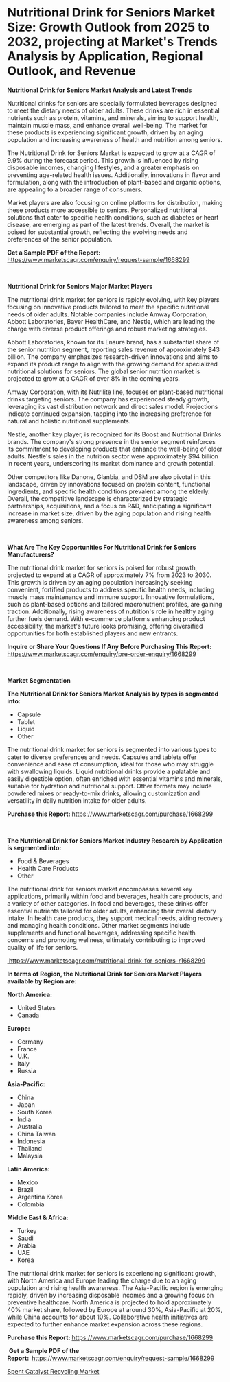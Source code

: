 <p><h1>Nutritional Drink for Seniors Market Size: Growth Outlook from 2025 to 2032, projecting at Market's Trends Analysis by Application, Regional Outlook, and Revenue</h1></p><p><strong>Nutritional Drink for Seniors Market Analysis and Latest Trends</strong></p>
<p><p>Nutritional drinks for seniors are specially formulated beverages designed to meet the dietary needs of older adults. These drinks are rich in essential nutrients such as protein, vitamins, and minerals, aiming to support health, maintain muscle mass, and enhance overall well-being. The market for these products is experiencing significant growth, driven by an aging population and increasing awareness of health and nutrition among seniors.</p><p>The Nutritional Drink for Seniors Market is expected to grow at a CAGR of 9.9% during the forecast period. This growth is influenced by rising disposable incomes, changing lifestyles, and a greater emphasis on preventing age-related health issues. Additionally, innovations in flavor and formulation, along with the introduction of plant-based and organic options, are appealing to a broader range of consumers.</p><p>Market players are also focusing on online platforms for distribution, making these products more accessible to seniors. Personalized nutritional solutions that cater to specific health conditions, such as diabetes or heart disease, are emerging as part of the latest trends. Overall, the market is poised for substantial growth, reflecting the evolving needs and preferences of the senior population.</p></p>
<p><strong>Get a Sample PDF of the Report:&nbsp;</strong> <a href="https://www.marketscagr.com/enquiry/request-sample/1668299?utm_campaign=2650&utm_medium=2&utm_source=Github&utm_content=ia&utm_term=06032025&utm_id=nutritional-drink-for-seniors">https://www.marketscagr.com/enquiry/request-sample/1668299</a></p>
<p>&nbsp;</p>
<p><strong>Nutritional Drink for Seniors Major Market Players</strong></p>
<p><p>The nutritional drink market for seniors is rapidly evolving, with key players focusing on innovative products tailored to meet the specific nutritional needs of older adults. Notable companies include Amway Corporation, Abbott Laboratories, Bayer HealthCare, and Nestle, which are leading the charge with diverse product offerings and robust marketing strategies.</p><p>Abbott Laboratories, known for its Ensure brand, has a substantial share of the senior nutrition segment, reporting sales revenue of approximately $43 billion. The company emphasizes research-driven innovations and aims to expand its product range to align with the growing demand for specialized nutritional solutions for seniors. The global senior nutrition market is projected to grow at a CAGR of over 8% in the coming years.</p><p>Amway Corporation, with its Nutrilite line, focuses on plant-based nutritional drinks targeting seniors. The company has experienced steady growth, leveraging its vast distribution network and direct sales model. Projections indicate continued expansion, tapping into the increasing preference for natural and holistic nutritional supplements.</p><p>Nestle, another key player, is recognized for its Boost and Nutritional Drinks brands. The company's strong presence in the senior segment reinforces its commitment to developing products that enhance the well-being of older adults. Nestle's sales in the nutrition sector were approximately $94 billion in recent years, underscoring its market dominance and growth potential.</p><p>Other competitors like Danone, Glanbia, and DSM are also pivotal in this landscape, driven by innovations focused on protein content, functional ingredients, and specific health conditions prevalent among the elderly. Overall, the competitive landscape is characterized by strategic partnerships, acquisitions, and a focus on R&D, anticipating a significant increase in market size, driven by the aging population and rising health awareness among seniors.</p></p>
<p>&nbsp;</p>
<p><strong>What Are The Key Opportunities For Nutritional Drink for Seniors Manufacturers?</strong></p>
<p><p>The nutritional drink market for seniors is poised for robust growth, projected to expand at a CAGR of approximately 7% from 2023 to 2030. This growth is driven by an aging population increasingly seeking convenient, fortified products to address specific health needs, including muscle mass maintenance and immune support. Innovative formulations, such as plant-based options and tailored macronutrient profiles, are gaining traction. Additionally, rising awareness of nutrition's role in healthy aging further fuels demand. With e-commerce platforms enhancing product accessibility, the market's future looks promising, offering diversified opportunities for both established players and new entrants.</p></p>
<p><strong>Inquire or Share Your Questions If Any Before Purchasing This Report:</strong> <a href="https://www.marketscagr.com/enquiry/pre-order-enquiry/1668299?utm_campaign=2650&utm_medium=2&utm_source=Github&utm_content=ia&utm_term=06032025&utm_id=nutritional-drink-for-seniors">https://www.marketscagr.com/enquiry/pre-order-enquiry/1668299</a></p>
<p>&nbsp;</p>
<p><strong>Market Segmentation</strong></p>
<p><strong>The Nutritional Drink for Seniors Market Analysis by types is segmented into:</strong></p>
<p><ul><li>Capsule</li><li>Tablet</li><li>Liquid</li><li>Other</li></ul></p>
<p><p>The nutritional drink market for seniors is segmented into various types to cater to diverse preferences and needs. Capsules and tablets offer convenience and ease of consumption, ideal for those who may struggle with swallowing liquids. Liquid nutritional drinks provide a palatable and easily digestible option, often enriched with essential vitamins and minerals, suitable for hydration and nutritional support. Other formats may include powdered mixes or ready-to-mix drinks, allowing customization and versatility in daily nutrition intake for older adults.</p></p>
<p><strong>Purchase this Report:&nbsp;</strong><a href="https://www.marketscagr.com/purchase/1668299?utm_campaign=2650&utm_medium=2&utm_source=Github&utm_content=ia&utm_term=06032025&utm_id=nutritional-drink-for-seniors">https://www.marketscagr.com/purchase/1668299</a></p>
<p>&nbsp;</p>
<p><strong>The Nutritional Drink for Seniors Market Industry Research by Application is segmented into:</strong></p>
<p><ul><li>Food & Beverages</li><li>Health Care Products</li><li>Other</li></ul></p>
<p><p>The nutritional drink for seniors market encompasses several key applications, primarily within food and beverages, health care products, and a variety of other categories. In food and beverages, these drinks offer essential nutrients tailored for older adults, enhancing their overall dietary intake. In health care products, they support medical needs, aiding recovery and managing health conditions. Other market segments include supplements and functional beverages, addressing specific health concerns and promoting wellness, ultimately contributing to improved quality of life for seniors.</p></p>
<p><a href="https://www.marketscagr.com/nutritional-drink-for-seniors-r1668299?utm_campaign=2650&utm_medium=2&utm_source=Github&utm_content=ia&utm_term=06032025&utm_id=nutritional-drink-for-seniors">&nbsp;https://www.marketscagr.com/nutritional-drink-for-seniors-r1668299</a></p>
<p><strong>In terms of Region, the Nutritional Drink for Seniors Market Players available by Region are:</strong></p>
<p>
    <p> <strong> North America: </strong>
        <ul>
            <li>United States</li>
            <li>Canada</li>
        </ul>
        </p> 
    <p> <strong> Europe: </strong>
        <ul>
            <li>Germany</li>
            <li>France</li>
            <li>U.K.</li>
            <li>Italy</li>
            <li>Russia</li>
        </ul>
        </p> 
    <p> <strong> Asia-Pacific: </strong>
        <ul>
            <li>China</li>
            <li>Japan</li>
            <li>South Korea</li>
            <li>India</li>
            <li>Australia</li>
            <li>China Taiwan</li>
            <li>Indonesia</li>
            <li>Thailand</li>
            <li>Malaysia</li>
        </ul>
        </p> 
    <p> <strong> Latin America: </strong>
        <ul>
            <li>Mexico</li>
            <li>Brazil</li>
            <li>Argentina Korea</li>
            <li>Colombia</li>
        </ul>
        </p> 
    <p> <strong> Middle East & Africa: </strong>
        <ul>
            <li>Turkey</li>
            <li>Saudi</li>
            <li>Arabia</li>
            <li>UAE</li>
            <li>Korea</li>
        </ul>
    </p>
    </p>
<p><p>The nutritional drink market for seniors is experiencing significant growth, with North America and Europe leading the charge due to an aging population and rising health awareness. The Asia-Pacific region is emerging rapidly, driven by increasing disposable incomes and a growing focus on preventive healthcare. North America is projected to hold approximately 40% market share, followed by Europe at around 30%, Asia-Pacific at 20%, while China accounts for about 10%. Collaborative health initiatives are expected to further enhance market expansion across these regions.</p></p>
<p><strong>Purchase this Report: </strong><a href="https://www.marketscagr.com/purchase/1668299?utm_campaign=2650&utm_medium=2&utm_source=Github&utm_content=ia&utm_term=06032025&utm_id=nutritional-drink-for-seniors">https://www.marketscagr.com/purchase/1668299</a></p>
<p>&nbsp;<strong>Get a Sample PDF of the Report:&nbsp;&nbsp;</strong><a href="https://www.marketscagr.com/enquiry/request-sample/1668299?utm_campaign=2650&utm_medium=2&utm_source=Github&utm_content=ia&utm_term=06032025&utm_id=nutritional-drink-for-seniors">https://www.marketscagr.com/enquiry/request-sample/1668299</a></p>
<p><strong></strong></p>
<p><p><a href="https://github.com/ccreola81/Market-Research-Report-List-1/blob/main/spent-catalyst-recycling-market.md?utm_campaign=2650&utm_medium=2&utm_source=Github&utm_content=ia&utm_term=06032025&utm_id=nutritional-drink-for-seniors">Spent Catalyst Recycling Market</a></p></p>